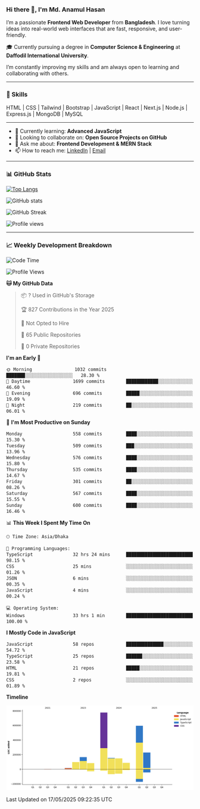 ### Hi there 👋, I'm Md. Anamul Hasan

I’m a passionate **Frontend Web Developer** from **Bangladesh**. I love turning ideas into real-world web interfaces that are fast, responsive, and user-friendly.

🎓 Currently pursuing a degree in **Computer Science & Engineering** at **Daffodil International University**.

I’m constantly improving my skills and am always open to learning and collaborating with others.

---

### 🚀 Skills
HTML | CSS | Tailwind | Bootstrap | JavaScript | React | Next.js | Node.js | Express.js | MongoDB | MySQL 

---

- 🌱 Currently learning: **Advanced JavaScript**
- 👯 Looking to collaborate on: **Open Source Projects on GitHub**
- 💬 Ask me about: **Frontend Development & MERN Stack**
- 📫 How to reach me: [LinkedIn](https://www.linkedin.com/in/mdanamulhasan201) | [Email](mailto:anamulhasan3625@gmail.com)

---

### 📊 GitHub Stats

[![Top Langs](https://github-readme-stats.vercel.app/api/top-langs/?username=mdanamulhasan201&layout=compact)](https://github.com/anuraghazra/github-readme-stats)

![GitHub stats](https://github-readme-stats.vercel.app/api?username=mdanamulhasan201&show_icons=true&count_private=true&theme=tokyonight)

![GitHub Streak](https://streak-stats.demolab.com?user=mdanamulhasan201&theme=tokyonight)

![Profile views](https://gpvc.arturio.dev/mdanamulhasan201)

---

### 📈 Weekly Development Breakdown

<!--START_SECTION:waka-->
![Code Time](http://img.shields.io/badge/Code%20Time-130%20hrs%2011%20mins-blue)

![Profile Views](http://img.shields.io/badge/Profile%20Views-2-blue)

**🐱 My GitHub Data** 

> 📦 ? Used in GitHub's Storage 
 > 
> 🏆 827 Contributions in the Year 2025
 > 
> 🚫 Not Opted to Hire
 > 
> 📜 65 Public Repositories 
 > 
> 🔑 0 Private Repositories 
 > 
**I'm an Early 🐤** 

```text
🌞 Morning                1032 commits        ███████░░░░░░░░░░░░░░░░░░   28.30 % 
🌆 Daytime                1699 commits        ████████████░░░░░░░░░░░░░   46.60 % 
🌃 Evening                696 commits         █████░░░░░░░░░░░░░░░░░░░░   19.09 % 
🌙 Night                  219 commits         ██░░░░░░░░░░░░░░░░░░░░░░░   06.01 % 
```
📅 **I'm Most Productive on Sunday** 

```text
Monday                   558 commits         ████░░░░░░░░░░░░░░░░░░░░░   15.30 % 
Tuesday                  509 commits         ███░░░░░░░░░░░░░░░░░░░░░░   13.96 % 
Wednesday                576 commits         ████░░░░░░░░░░░░░░░░░░░░░   15.80 % 
Thursday                 535 commits         ████░░░░░░░░░░░░░░░░░░░░░   14.67 % 
Friday                   301 commits         ██░░░░░░░░░░░░░░░░░░░░░░░   08.26 % 
Saturday                 567 commits         ████░░░░░░░░░░░░░░░░░░░░░   15.55 % 
Sunday                   600 commits         ████░░░░░░░░░░░░░░░░░░░░░   16.46 % 
```


📊 **This Week I Spent My Time On** 

```text
🕑︎ Time Zone: Asia/Dhaka

💬 Programming Languages: 
TypeScript               32 hrs 24 mins      █████████████████████████   98.15 % 
CSS                      25 mins             ░░░░░░░░░░░░░░░░░░░░░░░░░   01.26 % 
JSON                     6 mins              ░░░░░░░░░░░░░░░░░░░░░░░░░   00.35 % 
JavaScript               4 mins              ░░░░░░░░░░░░░░░░░░░░░░░░░   00.24 % 

💻 Operating System: 
Windows                  33 hrs 1 min        █████████████████████████   100.00 % 
```

**I Mostly Code in JavaScript** 

```text
JavaScript               58 repos            ██████████████░░░░░░░░░░░   54.72 % 
TypeScript               25 repos            ██████░░░░░░░░░░░░░░░░░░░   23.58 % 
HTML                     21 repos            █████░░░░░░░░░░░░░░░░░░░░   19.81 % 
CSS                      2 repos             ░░░░░░░░░░░░░░░░░░░░░░░░░   01.89 % 
```



**Timeline**

![Lines of Code chart](https://raw.githubusercontent.com/mdanamulhasan201/mdanamulhasan201/main/assets/bar_graph.png)


 Last Updated on 17/05/2025 09:22:35 UTC
<!--END_SECTION:waka-->
